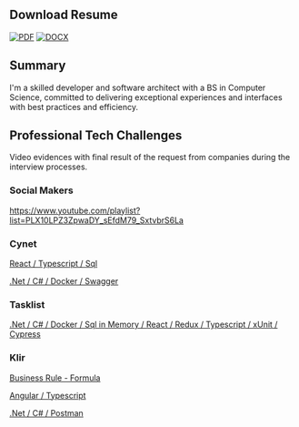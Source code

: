 ## Download Resume
[![PDF](https://img.shields.io/badge/PDF-000000.svg?style=for-the-badge)](https://github.com/p4ndev/p4ndev/raw/main/GustavoJaquesResume.pdf)
[![DOCX](https://img.shields.io/badge/DOCX-000000.svg?style=for-the-badge)](https://github.com/p4ndev/p4ndev/raw/main/GustavoJaquesResume.docx)

## Summary

I'm a skilled developer and software architect with a BS in Computer Science, committed to delivering exceptional experiences and interfaces with best practices and efficiency.

## Professional Tech Challenges

Video evidences with final result of the request from companies during the interview processes.

### Social Makers

https://www.youtube.com/playlist?list=PLX10LPZ3ZpwaDY_sEfdM79_SxtvbrS6La

### Cynet

[React / Typescript / Sql](https://www.loom.com/share/4cd3e9ad7bd0426c8f79ef5a49592091)

[.Net / C# / Docker / Swagger](https://www.loom.com/share/991a6064e36f41e0ab2d557855901292)

### Tasklist
[.Net / C# / Docker / Sql in Memory / React / Redux / Typescript / xUnit / Cypress](https://www.loom.com/share/b70672b642914cf5b97de16ed7e93eef)

### Klir
[Business Rule - Formula](https://www.loom.com/share/312e2f7818d04c11adb87e072ad890d5)

[Angular / Typescript](https://www.loom.com/share/dd72085467fc49e0b5a5695a2ceda4be)

[.Net / C# / Postman](https://www.loom.com/share/61b1cbb23a22461290495eaaa4388844)

